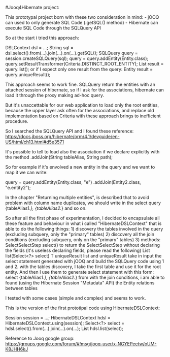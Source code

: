 #Jooq4Hibernate project:

This prototypal project born with these two consideration in mind:
	- jOOQ can used to only generate SQL Code (.getSQL() method)
	- Hibernate can execute SQL Code through the SQLQuery API

So at the start i tried this approach:

DSLContext dsl = ...;
String sql = dsl.select().from(...).join(...).on(...).getSQL();
SQLQuery query = session.createSQLQuery(sql);
query = query.addEntity(Entity.class);
query.setResultTransformer(Criteria.DISTINCT_ROOT_ENTITY);
List<Entity> result = query.list(); 
or if I expect only one result from the query:
Entity result = query.uniqueResult();

This approach seems to work fine. SQLQuery return the entities with an attached session of hibernate, so if I ask for the associations, hibernate can load it through the proxy making ad-hoc query.

But it's unaccettable for our web application to load only the root entities, because the upper layer ask often for the associations, and replace old implementation based on Criteria with these approach brings to inefficient procedure.

So I searched the SQLQuery API and I found these reference: https://docs.jboss.org/hibernate/orm/4.1/devguide/en-US/html/ch13.html#d5e3571

It's possible to tell to load also the association if we declare explicitly with the method .addJoin(String tableAlias, String path);

So for example if it's envolved a new entity in the query and we want to map it we can write:

query = query.addEntity(Entity.class, "e")
			 .addJoin(Entity2.class, "e.entity2");

In the chapter "Returning multiple entities", is described that to avoid problem with column name duplicates, we should write in the select query {tableAlias1.*}, {tableAlias2.*} and so on.

So after all the first phase of experimentation, I decided to encapsulate all these feature and behaviour in what i called "HibernateDSLContext" that is able to do the following things:
	1) discovery the tables involved in the query (excluding subquery, only the "primary" tables)
	2) discovery all the join conditions (excluding subquery, only on the "primary" tables)
	3) methods:
SelectSelectStep<Record> select() to return the SelectSelectStep without declaring the fields (it's useless declaring fields, please read the following)
<T> List<T> list(Select<?> select) 
<T> T uniqueResult
 list and uniqueResult take in input the select statement generated with jOOQ and build the SQLQuery code using 1 and 2.
		with the tables discovery, I take the first table and use it for the root entity. And then I use them to generate select statement with this form: select {tableAlias1.*}, {tableAlias2.*} from
		with the join conditions, i am able to found (using the Hibernate Session "Metadata" API) the Entity relations between tables

I tested with some cases (simple and complex) and seems to work.

This is the version of the first prototipal code using HibernateDSLContext:

Session session = ...;
HibernateDSLContext hdsl = HibernateDSLContext.using(session);
Select<?> select = hdsl.select().from(...).join(...).on(...);
List<Entity> hdsl.list(select);


Reference to Jooq google group: https://groups.google.com/forum/#!msg/jooq-user/x-NGYEPeetw/oUM-K8JHH6kJ
